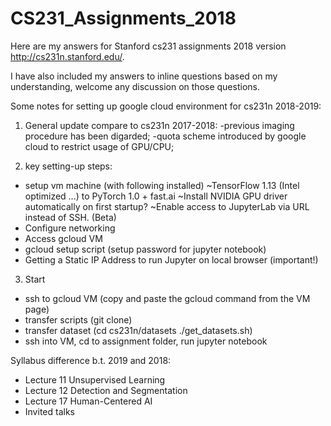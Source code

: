 # CS231_Assignments_2018
Here are my answers for Stanford cs231 assignments 2018 version http://cs231n.stanford.edu/.

I have also included my answers to inline questions based on my understanding, welcome any discussion on those questions.

Some notes for setting up google cloud environment for cs231n 2018-2019:
1) General update compare to cs231n 2017-2018:
  -previous imaging procedure has been digarded; 
  -quota scheme introduced by google cloud to restrict usage of GPU/CPU;
  
2) key setting-up steps:
  - setup vm machine (with following installed)
    ~TensorFlow 1.13 (Intel optimized ...) to PyTorch 1.0 + fast.ai
    ~Install NVIDIA GPU driver automatically on first startup?
    ~Enable access to JupyterLab via URL instead of SSH. (Beta)
  - Configure networking
  - Access gcloud VM
  - gcloud setup script (setup password for jupyter notebook)
  - Getting a Static IP Address to run Jupyter on local browser (important!)
  
3) Start
  - ssh to gcloud VM (copy and paste the gcloud command from the VM page)
  - transfer scripts (git clone)
  - transfer dataset (cd cs231n/datasets     ./get_datasets.sh)
  - ssh into VM, cd to assignment folder, run jupyter notebook

Syllabus difference b.t. 2019 and 2018:
  - Lecture 11	Unsupervised Learning 
  - Lecture 12	Detection and Segmentation 
  - Lecture 17	Human-Centered AI
  - Invited talks
